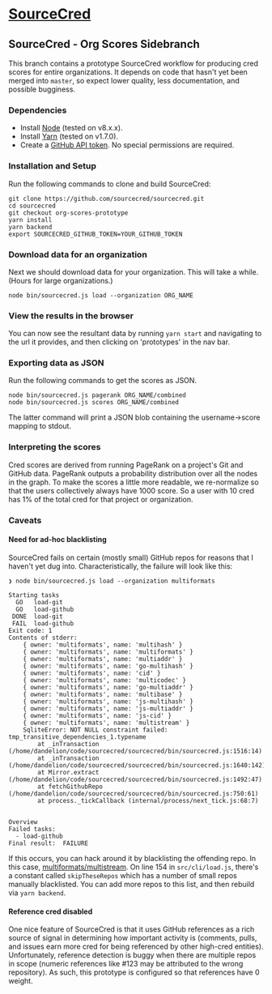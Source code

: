 # [SourceCred](https://sourcecred.io)

## SourceCred - Org Scores Sidebranch

This branch contains a prototype SourceCred workflow for producing cred scores
for entire organizations. It depends on code that hasn't yet been merged into
`master`, so expect lower quality, less documentation, and possible bugginess.


### Dependencies

  - Install [Node] (tested on v8.x.x).
  - Install [Yarn] (tested on v1.7.0).
  - Create a [GitHub API token]. No special permissions are required.

[Node]: https://nodejs.org/en/
[Yarn]: https://yarnpkg.com/lang/en/
[GitHub API token]: https://github.com/settings/tokens

### Installation and Setup

Run the following commands to clone and build SourceCred:

```
git clone https://github.com/sourcecred/sourcecred.git
cd sourcecred
git checkout org-scores-prototype
yarn install
yarn backend
export SOURCECRED_GITHUB_TOKEN=YOUR_GITHUB_TOKEN
```

### Download data for an organization

Next we should download data for your organization.
This will take a while. (Hours for large organizations.)

```
node bin/sourcecred.js load --organization ORG_NAME
```

### View the results in the browser

You can now see the resultant data by running `yarn start`
and navigating to the url it provides, and then clicking on
'prototypes' in the nav bar.

### Exporting data as JSON

Run the following commands to get the scores as JSON.

```
node bin/sourcecred.js pagerank ORG_NAME/combined
node bin/sourcecred.js scores ORG_NAME/combined
```

The latter command will print a JSON blob containing the username->score mapping
to stdout.

### Interpreting the scores

Cred scores are derived from running PageRank on a project's Git and GitHub data.
PageRank outputs a probability distribution over all the nodes in the graph.
To make the scores a little more readable, we re-normalize so that the users
collectively always have 1000 score. So a user with 10 cred has 1% of the total
cred for that project or organization.

### Caveats

#### Need for ad-hoc blacklisting

SourceCred fails on certain (mostly small) GitHub repos for reasons that I haven't yet
dug into. Characteristically, the failure will look like this:

```
❯ node bin/sourcecred.js load --organization multiformats

Starting tasks
  GO   load-git
  GO   load-github
 DONE  load-git
 FAIL  load-github
Exit code: 1
Contents of stderr:
    { owner: 'multiformats', name: 'multihash' }
    { owner: 'multiformats', name: 'multiformats' }
    { owner: 'multiformats', name: 'multiaddr' }
    { owner: 'multiformats', name: 'go-multihash' }
    { owner: 'multiformats', name: 'cid' }
    { owner: 'multiformats', name: 'multicodec' }
    { owner: 'multiformats', name: 'go-multiaddr' }
    { owner: 'multiformats', name: 'multibase' }
    { owner: 'multiformats', name: 'js-multihash' }
    { owner: 'multiformats', name: 'js-multiaddr' }
    { owner: 'multiformats', name: 'js-cid' }
    { owner: 'multiformats', name: 'multistream' }
    SqliteError: NOT NULL constraint failed: tmp_transitive_dependencies_1.typename
        at _inTransaction (/home/dandelion/code/sourcecred/sourcecred/bin/sourcecred.js:1516:14)
        at _inTransaction (/home/dandelion/code/sourcecred/sourcecred/bin/sourcecred.js:1640:142)
        at Mirror.extract (/home/dandelion/code/sourcecred/sourcecred/bin/sourcecred.js:1492:47)
        at fetchGithubRepo (/home/dandelion/code/sourcecred/sourcecred/bin/sourcecred.js:750:61)
        at process._tickCallback (internal/process/next_tick.js:68:7)


Overview
Failed tasks:
  - load-github
Final result:  FAILURE

```

If this occurs, you can hack around it by blacklisting the offending repo.
In this case, [multiformats/multistream](https://github.com/multiformats/multistream).
On line 154 in `src/cli/load.js`, there's a constant called `skipTheseRepos`
which has a number of small repos manually blacklisted. You can add more repos
to this list, and then rebuild via `yarn backend`.

#### Reference cred disabled

One nice feature of SourceCred is that it uses GitHub references as a rich source of signal
in determining how important activity is (comments, pulls, and issues earn more cred for
being referenced by other high-cred entities). Unfortunately, reference detection is buggy
when there are multiple repos in scope (numeric references like #123 may be attributed to
the wrong repository). As such, this prototype is configured so that references have 0 weight.


